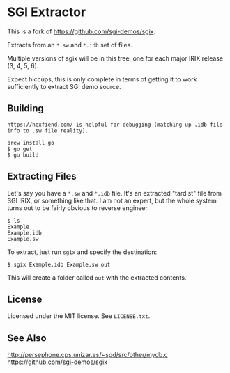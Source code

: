 # SGI Extractor

This is a fork of https://github.com/sgi-demos/sgix.

Extracts from an `*.sw` and `*.idb` set of files.

Multiple versions of sgix will be in this tree, one for each major IRIX release (3, 4, 5, 6).  

Expect hiccups, this is only complete in terms of getting it to work sufficiently to extract SGI demo source.

## Building

```
https://hexfiend.com/ is helpful for debugging (matching up .idb file info to .sw file reality).

brew install go
$ go get
$ go build
```

## Extracting Files

Let's say you have a `*.sw` and `*.idb` file. It's an extracted "tardist" file from SGI IRIX, or something like that. I am not an expert, but the whole system turns out to be fairly obvious to reverse engineer.

```
$ ls
Example
Example.idb
Example.sw
```

To extract, just run `sgix` and specify the destination:

```
$ sgix Example.idb Example.sw out
```

This will create a folder called `out` with the extracted contents.

## License

Licensed under the MIT license. See `LICENSE.txt`.

## See Also

http://persephone.cps.unizar.es/~spd/src/other/mydb.c
https://github.com/sgi-demos/sgix
